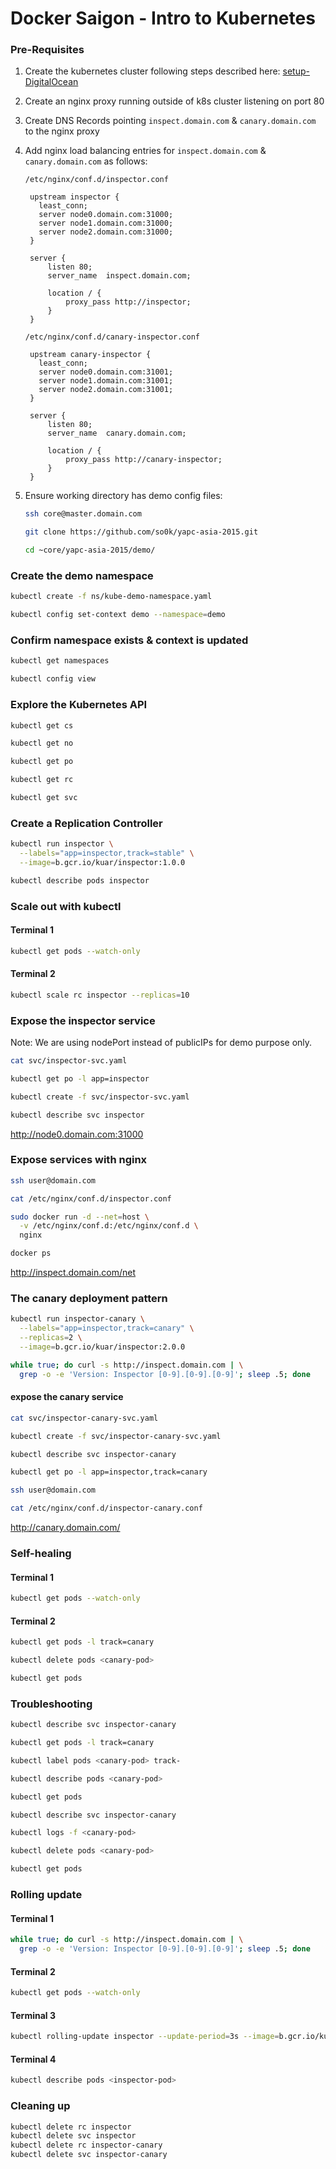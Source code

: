 # Docker Saigon - Intro to Kubernetes

### Pre-Requisites 

1. Create the kubernetes cluster following steps described here: [setup-DigitalOcean](setup-DigitalOcean/README.md)

1. Create an nginx proxy running outside of k8s cluster listening on port 80

1. Create DNS Records pointing `inspect.domain.com` & `canary.domain.com` to the nginx proxy

1. Add nginx load balancing entries for `inspect.domain.com` & `canary.domain.com` as follows:

   `/etc/nginx/conf.d/inspector.conf`
   ```
    upstream inspector {
      least_conn;
      server node0.domain.com:31000;
      server node1.domain.com:31000;
      server node2.domain.com:31000;
    }

    server {
        listen 80;
        server_name  inspect.domain.com;

        location / {
            proxy_pass http://inspector;
        }
    }
   ```

   `/etc/nginx/conf.d/canary-inspector.conf`
   ```
    upstream canary-inspector {
      least_conn;
      server node0.domain.com:31001;
      server node1.domain.com:31001;
      server node2.domain.com:31001;
    }

    server {
        listen 80;
        server_name  canary.domain.com;

        location / {
            proxy_pass http://canary-inspector;
        }
    }
   ```

1. Ensure working directory has demo config files:

   ```bash
   ssh core@master.domain.com
   ```

   ```bash
   git clone https://github.com/so0k/yapc-asia-2015.git
   ```

   ```bash
   cd ~core/yapc-asia-2015/demo/
   ```

### Create the demo namespace

```bash
kubectl create -f ns/kube-demo-namespace.yaml 
```

```bash
kubectl config set-context demo --namespace=demo
```

### Confirm namespace exists & context is updated

```bash
kubectl get namespaces
```

```bash
kubectl config view
```

### Explore the Kubernetes API

```bash
kubectl get cs
```

```bash
kubectl get no
```

```bash
kubectl get po
```

```bash
kubectl get rc
```

```bash
kubectl get svc
```

### Create a Replication Controller

```bash
kubectl run inspector \
  --labels="app=inspector,track=stable" \
  --image=b.gcr.io/kuar/inspector:1.0.0
```

```bash
kubectl describe pods inspector
```

### Scale out with kubectl

#### Terminal 1

```bash
kubectl get pods --watch-only
```

#### Terminal 2

```bash
kubectl scale rc inspector --replicas=10
```

### Expose the inspector service 

Note: We are using nodePort instead of publicIPs for demo purpose only.

```bash
cat svc/inspector-svc.yaml
```

```bash
kubectl get po -l app=inspector
```

```bash
kubectl create -f svc/inspector-svc.yaml
```

```bash
kubectl describe svc inspector
```

http://node0.domain.com:31000

### Expose services with nginx

```bash
ssh user@domain.com
```

```bash
cat /etc/nginx/conf.d/inspector.conf
```

```bash
sudo docker run -d --net=host \
  -v /etc/nginx/conf.d:/etc/nginx/conf.d \
  nginx
```

```bash
docker ps
```

http://inspect.domain.com/net

### The canary deployment pattern

```bash
kubectl run inspector-canary \
  --labels="app=inspector,track=canary" \
  --replicas=2 \
  --image=b.gcr.io/kuar/inspector:2.0.0
```

```bash
while true; do curl -s http://inspect.domain.com | \
  grep -o -e 'Version: Inspector [0-9].[0-9].[0-9]'; sleep .5; done
```

#### expose the canary service

```bash
cat svc/inspector-canary-svc.yaml
```

```bash
kubectl create -f svc/inspector-canary-svc.yaml
```

```bash
kubectl describe svc inspector-canary
```

```bash
kubectl get po -l app=inspector,track=canary
```

```bash
ssh user@domain.com
```

```bash
cat /etc/nginx/conf.d/inspector-canary.conf
```

http://canary.domain.com/

### Self-healing

#### Terminal 1

```bash
kubectl get pods --watch-only
```

#### Terminal 2

```bash
kubectl get pods -l track=canary
```

```bash
kubectl delete pods <canary-pod>
```

```bash
kubectl get pods
```

### Troubleshooting

```bash
kubectl describe svc inspector-canary
```

```bash
kubectl get pods -l track=canary
```

```bash
kubectl label pods <canary-pod> track-
```

```bash
kubectl describe pods <canary-pod>
```

```bash
kubectl get pods
```

```bash
kubectl describe svc inspector-canary
```

```bash
kubectl logs -f <canary-pod>
```

```bash
kubectl delete pods <canary-pod>
```

```bash
kubectl get pods
```

### Rolling update

#### Terminal 1

```bash
while true; do curl -s http://inspect.domain.com | \
  grep -o -e 'Version: Inspector [0-9].[0-9].[0-9]'; sleep .5; done
```

#### Terminal 2

```bash
kubectl get pods --watch-only
```

#### Terminal 3

```bash
kubectl rolling-update inspector --update-period=3s --image=b.gcr.io/kuar/inspector:2.0.0
```

#### Terminal 4

```bash
kubectl describe pods <inspector-pod>
```

### Cleaning up

```bash
kubectl delete rc inspector
kubectl delete svc inspector
kubectl delete rc inspector-canary
kubectl delete svc inspector-canary
```